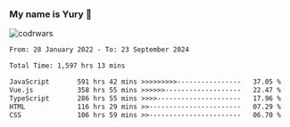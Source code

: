 ### My name is Yury 👋 
![codrwars](https://www.codewars.com/users/litury/badges/micro) 


<!--START_SECTION:waka-->

```txt
From: 28 January 2022 - To: 23 September 2024

Total Time: 1,597 hrs 13 mins

JavaScript       591 hrs 42 mins >>>>>>>>>----------------   37.05 %
Vue.js           358 hrs 55 mins >>>>>>-------------------   22.47 %
TypeScript       286 hrs 55 mins >>>>---------------------   17.96 %
HTML             116 hrs 29 mins >>-----------------------   07.29 %
CSS              106 hrs 59 mins >>-----------------------   06.70 %
```

<!--END_SECTION:waka-->

